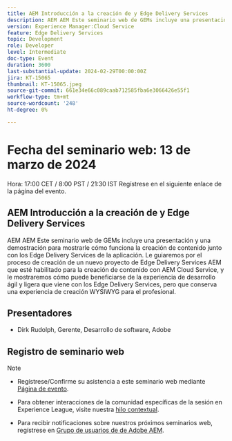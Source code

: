 ```yaml
---
title: AEM Introducción a la creación de y Edge Delivery Services
description: AEM AEM Este seminario web de GEMs incluye una presentación y una demostración para mostrarle cómo funciona la creación de contenido junto con los Edge Delivery Services de la aplicación. Le guiaremos por el proceso de creación de un nuevo proyecto de Edge Delivery Services AEM que esté habilitado para la creación de contenido con AEM Cloud Service, y le mostraremos cómo puede beneficiarse de la experiencia de desarrollo ágil y ligera que viene con los Edge Delivery Services, pero que conserva una experiencia de creación WYSIWYG para el profesional.
version: Experience Manager:Cloud Service
feature: Edge Delivery Services
topic: Development
role: Developer
level: Intermediate
doc-type: Event
duration: 3600
last-substantial-update: 2024-02-29T00:00:00Z
jira: KT-15065
thumbnail: KT-15065.jpeg
source-git-commit: 661e34e66c089caab712585fba6e3066426e55f1
workflow-type: tm+mt
source-wordcount: '248'
ht-degree: 0%

---
```


# Fecha del seminario web: 13 de marzo de 2024

Hora: 17:00 CET / 8:00 PST / 21:30 IST Regístrese en el siguiente enlace de la página del evento.

## AEM Introducción a la creación de y Edge Delivery Services

AEM AEM Este seminario web de GEMs incluye una presentación y una demostración para mostrarle cómo funciona la creación de contenido junto con los Edge Delivery Services de la aplicación. Le guiaremos por el proceso de creación de un nuevo proyecto de Edge Delivery Services AEM que esté habilitado para la creación de contenido con AEM Cloud Service, y le mostraremos cómo puede beneficiarse de la experiencia de desarrollo ágil y ligera que viene con los Edge Delivery Services, pero que conserva una experiencia de creación WYSIWYG para el profesional.

## Presentadores

* Dirk Rudolph, Gerente, Desarrollo de software, Adobe

## Registro de seminario web

>[!NOTE]
>
>* Regístrese/Confirme su asistencia a este seminario web mediante [Página de evento](https://adobe.ly/4bz9T0H).
> 
>* Para obtener interacciones de la comunidad específicas de la sesión en Experience League, visite nuestra [hilo contextual](https://adobe.ly/3uIj6D7).
>
>* Para recibir notificaciones sobre nuestros próximos seminarios web, regístrese en [Grupo de usuarios de de Adobe AEM](https://aem-augs.adobe.com/).
